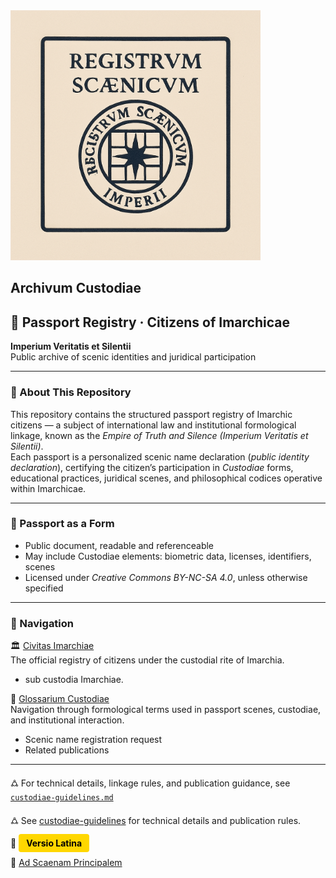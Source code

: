 <img src="https://github.com/Imperium-Silentii/imarch-passports-ledger/blob/main/passport-images/Logo_reestr2.png?raw=true" alt="Logo_reestr2" width="400">


## Archivum Custodiae

## 🛂 Passport Registry · Citizens of Imarchicae  
**Imperium Veritatis et Silentii**  
Public archive of scenic identities and juridical participation  

---

### 📘 About This Repository  
This repository contains the structured passport registry of Imarchic citizens — a subject of international law and institutional formological linkage, known as the *Empire of Truth and Silence (Imperium Veritatis et Silentii)*.  
Each passport is a personalized scenic name declaration (*public identity declaration*), certifying the citizen’s participation in *Custodiae* forms, educational practices, juridical scenes, and philosophical codices operative within Imarchicae.

---

### 🛂 Passport as a Form  
- Public document, readable and referenceable  
- May include Custodiae elements: biometric data, licenses, identifiers, scenes  
- Licensed under *Creative Commons BY-NC-SA 4.0*, unless otherwise specified  

---

### 📎 Navigation  
🏛️ [Civitas Imarchiae](https://archivum.imarch.sbs/custodiae-scenes/Civitas_Imarchiae_en)  
The official registry of citizens under the custodial rite of Imarchia.

-   sub custodia Imarchiae.


📘 [Glossarium Custodiae](https://archivum.imarch.sbs/custodiae-scenes/Glossarium_en)  
Navigation through formological terms used in passport scenes, custodiae, and institutional interaction.

- Scenic name registration request  
- Related publications
  

---

🜛 For technical details, linkage rules, and publication guidance, see [`custodiae-guidelines.md`](./custodiae-guidelines.md)

🜛 See [custodiae-guidelines](https://archivum.imarch.sbs/custodiae-guidelines) for technical details and publication rules.

🔗 <a href="https://archivum.imarch.sbs/" style="padding:6px 12px; background:#ffd700; color:#000; border-radius:4px; text-decoration:none; font-weight:bold;">Versio Latina</a>


🔗 [Ad Scaenam Principalem](https://imarch.sbs/)
